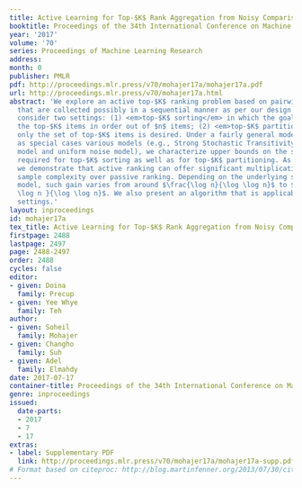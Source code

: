 ```yaml
---
title: Active Learning for Top-$K$ Rank Aggregation from Noisy Comparisons
booktitle: Proceedings of the 34th International Conference on Machine Learning
year: '2017'
volume: '70'
series: Proceedings of Machine Learning Research
address: 
month: 0
publisher: PMLR
pdf: http://proceedings.mlr.press/v70/mohajer17a/mohajer17a.pdf
url: http://proceedings.mlr.press/v70/mohajer17a.html
abstract: 'We explore an active top-$K$ ranking problem based on pairwise comparisons
  that are collected possibly in a sequential manner as per our design choice. We
  consider two settings: (1) <em>top-$K$ sorting</em> in which the goal is to recover
  the top-$K$ items in order out of $n$ items; (2) <em>top-$K$ partitioning</em> where
  only the set of top-$K$ items is desired. Under a fairly general model which subsumes
  as special cases various models (e.g., Strong Stochastic Transitivity model, BTL
  model and uniform noise model), we characterize upper bounds on the sample size
  required for top-$K$ sorting as well as for top-$K$ partitioning. As a consequence,
  we demonstrate that active ranking can offer significant multiplicative gains in
  sample complexity over passive ranking. Depending on the underlying stochastic noise
  model, such gain varies from around $\frac{\log n}{\log \log n}$ to $\frac{ n^2
  \log n }{\log \log n}$. We also present an algorithm that is applicable to both
  settings.'
layout: inproceedings
id: mohajer17a
tex_title: Active Learning for Top-$K$ Rank Aggregation from Noisy Comparisons
firstpage: 2488
lastpage: 2497
page: 2488-2497
order: 2488
cycles: false
editor:
- given: Doina
  family: Precup
- given: Yee Whye
  family: Teh
author:
- given: Soheil
  family: Mohajer
- given: Changho
  family: Suh
- given: Adel
  family: Elmahdy
date: 2017-07-17
container-title: Proceedings of the 34th International Conference on Machine Learning
genre: inproceedings
issued:
  date-parts:
  - 2017
  - 7
  - 17
extras:
- label: Supplementary PDF
  link: http://proceedings.mlr.press/v70/mohajer17a/mohajer17a-supp.pdf
# Format based on citeproc: http://blog.martinfenner.org/2013/07/30/citeproc-yaml-for-bibliographies/
---
```

